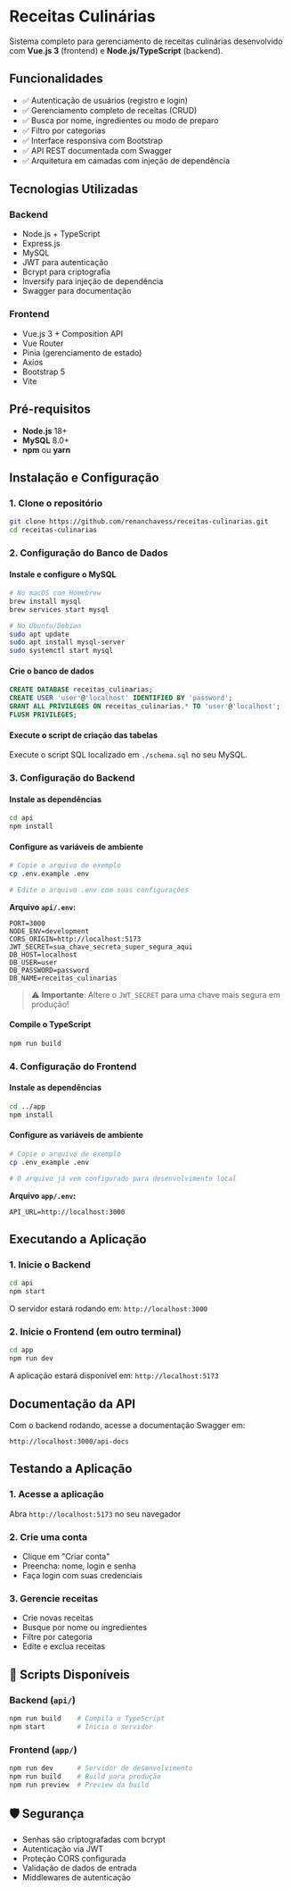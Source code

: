 # Receitas Culinárias

Sistema completo para gerenciamento de receitas culinárias desenvolvido com **Vue.js 3** (frontend) e **Node.js/TypeScript** (backend).

## Funcionalidades

- ✅ Autenticação de usuários (registro e login)
- ✅ Gerenciamento completo de receitas (CRUD)
- ✅ Busca por nome, ingredientes ou modo de preparo
- ✅ Filtro por categorias
- ✅ Interface responsiva com Bootstrap
- ✅ API REST documentada com Swagger
- ✅ Arquitetura em camadas com injeção de dependência

## Tecnologias Utilizadas

### Backend
- Node.js + TypeScript
- Express.js
- MySQL
- JWT para autenticação
- Bcrypt para criptografia
- Inversify para injeção de dependência
- Swagger para documentação

### Frontend
- Vue.js 3 + Composition API
- Vue Router
- Pinia (gerenciamento de estado)
- Axios
- Bootstrap 5
- Vite

## Pré-requisitos

- **Node.js** 18+ 
- **MySQL** 8.0+
- **npm** ou **yarn**

## Instalação e Configuração

### 1. Clone o repositório
```bash
git clone https://github.com/renanchavess/receitas-culinarias.git
cd receitas-culinarias
```

### 2. Configuração do Banco de Dados

#### Instale e configure o MySQL
```bash
# No macOS com Homebrew
brew install mysql
brew services start mysql

# No Ubuntu/Debian
sudo apt update
sudo apt install mysql-server
sudo systemctl start mysql
```

#### Crie o banco de dados
```sql
CREATE DATABASE receitas_culinarias;
CREATE USER 'user'@'localhost' IDENTIFIED BY 'password';
GRANT ALL PRIVILEGES ON receitas_culinarias.* TO 'user'@'localhost';
FLUSH PRIVILEGES;
```

#### Execute o script de criação das tabelas
Execute o script SQL localizado em `./schema.sql` no seu MySQL.

### 3. Configuração do Backend

#### Instale as dependências
```bash
cd api
npm install
```

#### Configure as variáveis de ambiente
```bash
# Copie o arquivo de exemplo
cp .env.example .env

# Edite o arquivo .env com suas configurações
```

**Arquivo `api/.env`:**
```env
PORT=3000
NODE_ENV=development
CORS_ORIGIN=http://localhost:5173
JWT_SECRET=sua_chave_secreta_super_segura_aqui
DB_HOST=localhost
DB_USER=user
DB_PASSWORD=password
DB_NAME=receitas_culinarias
```

> ⚠️ **Importante**: Altere o `JWT_SECRET` para uma chave mais segura em produção!

#### Compile o TypeScript
```bash
npm run build
```

### 4. Configuração do Frontend

#### Instale as dependências
```bash
cd ../app
npm install
```

#### Configure as variáveis de ambiente
```bash
# Copie o arquivo de exemplo
cp .env_example .env

# O arquivo já vem configurado para desenvolvimento local
```

**Arquivo `app/.env`:**
```env
API_URL=http://localhost:3000
```

## Executando a Aplicação

### 1. Inicie o Backend
```bash
cd api
npm start
```
O servidor estará rodando em: `http://localhost:3000`

### 2. Inicie o Frontend (em outro terminal)
```bash
cd app
npm run dev
```
A aplicação estará disponível em: `http://localhost:5173`

## Documentação da API

Com o backend rodando, acesse a documentação Swagger em:
```
http://localhost:3000/api-docs
```

## Testando a Aplicação

### 1. Acesse a aplicação
Abra `http://localhost:5173` no seu navegador

### 2. Crie uma conta
- Clique em "Criar conta"
- Preencha: nome, login e senha
- Faça login com suas credenciais

### 3. Gerencie receitas
- Crie novas receitas
- Busque por nome ou ingredientes
- Filtre por categoria
- Edite e exclua receitas

## 🔧 Scripts Disponíveis

### Backend (`api/`)
```bash
npm run build    # Compila o TypeScript
npm start        # Inicia o servidor
```

### Frontend (`app/`)
```bash
npm run dev      # Servidor de desenvolvimento
npm run build    # Build para produção
npm run preview  # Preview da build
```

## 🛡️ Segurança

- Senhas são criptografadas com bcrypt
- Autenticação via JWT
- Proteção CORS configurada
- Validação de dados de entrada
- Middlewares de autenticação